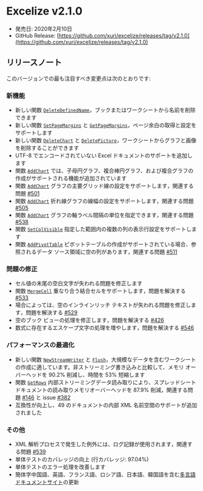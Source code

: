 # Excelize v2.1.0

* 発売日: 2020年2月10日
* GitHub Release: [https://github.com/xuri/excelize/releases/tag/v2.1.0](https://github.com/xuri/excelize/releases/tag/v2.1.0)

## リリースノート

このバージョンでの最も注目すべき変更点は次のとおりです:

### 新機能

* 新しい関数 [`DeleteDefinedName`](https://pkg.go.dev/github.com/xuri/excelize/v2@v2.1.0#File.DeleteDefinedName)，ブックまたはワークシートから名前を削除できます
* 新しい関数 [`SetPageMargins`](https://pkg.go.dev/github.com/xuri/excelize/v2@v2.1.0#File.SetPageMargins) と [`GetPageMargins`](https://pkg.go.dev/github.com/xuri/excelize/v2@v2.1.0#File.GetPageMargins)，ページ余白の取得と設定をサポートします
* 新しい関数 [`DeleteChart`](https://pkg.go.dev/github.com/xuri/excelize/v2@v2.1.0#File.DeleteChart) と [`DeletePicture`](https://pkg.go.dev/github.com/xuri/excelize/v2@v2.1.0#File.DeletePicture)，ワークシートからグラフと画像を削除することができます
* UTF-8 でエンコードされていない Excel ドキュメントのサポートを追加します
* 関数 [`AddChart`](https://pkg.go.dev/github.com/xuri/excelize/v2@v2.1.0#File.AddChart) では、子母円グラフ、複合棒円グラフ、および複合グラフの作成がサポートされる機能が追加されています
* 関数 [`AddChart`](https://pkg.go.dev/github.com/xuri/excelize/v2@v2.1.0#File.AddChart) グラフの主要グリッド線の設定をサポートします，関連する問題 [#501](https://github.com/xuri/excelize/issues/501)
* 関数 [`AddChart`](https://pkg.go.dev/github.com/xuri/excelize/v2@v2.1.0#File.AddChart) 折れ線グラフの線幅の設定をサポートします，関連する問題 [#505](https://github.com/xuri/excelize/issues/505)
* 関数 [`AddChart`](https://pkg.go.dev/github.com/xuri/excelize/v2@v2.1.0#File.AddChart) グラフの軸ラベル間隔の単位を指定できます，関連する問題 [#538](https://github.com/xuri/excelize/issues/538)
* 関数 [`SetColVisible`](https://pkg.go.dev/github.com/xuri/excelize/v2@v2.1.0#File.SetColVisible) 指定した範囲内の複数の列の表示行設定をサポートします
* 関数 [`AddPivotTable`](https://pkg.go.dev/github.com/xuri/excelize/v2@v2.1.0#File.AddPivotTable) ピボットテーブルの作成がサポートされている場合、参照されるデータ ソース領域に空の列があります，関連する問題 [#511](https://github.com/xuri/excelize/issues/511)

### 問題の修正

* セル値の末尾の空白文字が失われる問題を修正します
* 関数 [`MergeCell`](https://pkg.go.dev/github.com/xuri/excelize/v2@v2.1.0#File.MergeCell) 重なり合う結合セルをサポートします，問題を解決する [#533](https://github.com/xuri/excelize/issues/533)
* 場合によっては、空のインラインリッチ テキストが失われる問題を修正します，問題を解決する [#529](https://github.com/xuri/excelize/issues/529)
* 空のブック ビューの処理を修正します，問題を解決する [#426](https://github.com/xuri/excelize/issues/426)
* 数式に存在するエスケープ文字の処理を増やします，問題を解決する [#546](https://github.com/xuri/excelize/issues/546)

### パフォーマンスの最適化

* 新しい関数 [`NewStreamWriter`](https://pkg.go.dev/github.com/xuri/excelize/v2@v2.1.0#File.NewStreamWriter) と [`Flush`](https://pkg.go.dev/github.com/xuri/excelize/v2@v2.1.0#StreamWriter.Flush)，大規模なデータを含むワークシートの作成に適しています。非ストリーミング書き込みと比較して、メモリ オーバーヘッドを 90.2% 削減し、時間を 53% 短縮します
* 関数 [`GetRows`](https://pkg.go.dev/github.com/xuri/excelize/v2@v2.1.0#File.GetRows) 内部ストリーミングデータ読み取りにより、スプレッドシートドキュメントの読み取りメモリオーバーヘッドを 87.9% 削減，関連する問題 [#146](https://github.com/xuri/excelize/issues/146) と issue [#382](https://github.com/xuri/excelize/issues/382)
* 互換性が向上し、49 のドキュメントの内部 XML 名前空間のサポートが追加されました

### その他

* XML 解析プロセスで発生した例外には、ログ記録が使用されます，関連する問題 [#539](https://github.com/xuri/excelize/issues/539)
* 単体テストのカバレッジの向上 (行カバレッジ: 97.04%)
* 単体テストのエラー処理を改善します
* 簡体字中国語、英語、フランス語、ロシア語、日本語、韓国語を含む[多言語ドキュメントサイト](https://xuri.me/excelize)の更新
